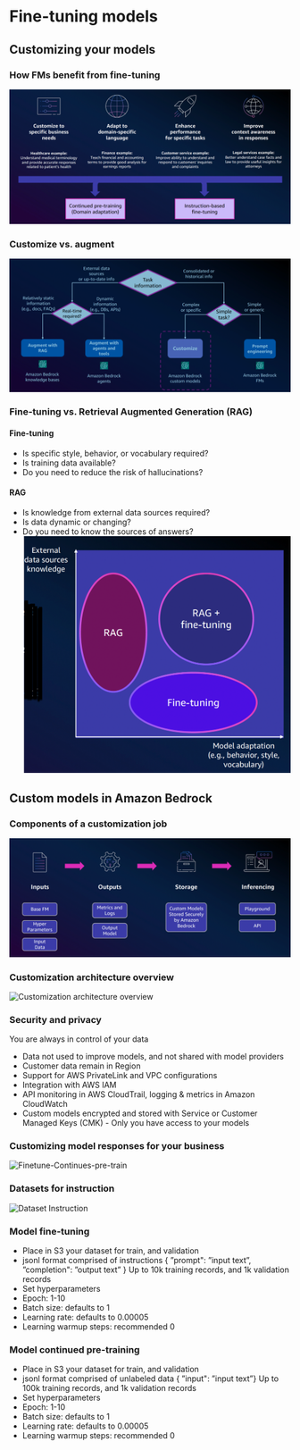 # Fine-tuning models
## Customizing your models
### How FMs benefit from fine-tuning
![Benifits from Fine-Tune](imgs/benifit-fine-tuning.png)
### Customize vs. augment
![Customize vs. augment](imgs/customv:sagumented.png)
### Fine-tuning vs. Retrieval Augmented Generation (RAG)
#### Fine-tuning
- Is specific style, behavior, or vocabulary required?
- Is training data available?
- Do you need to reduce the risk of hallucinations?
#### RAG
- Is knowledge from external data sources required?
- Is data dynamic or changing?
- Do you need to know the sources of answers?
![Fine-tuning vs. Retrieval Augmented Generation (RAG)](imgs/fine-tune&rag.png)
## Custom models in Amazon Bedrock
### Components of a customization job
![Components of a customization job](imgs/componentscustomjob.png)
### Customization architecture overview
![Customization architecture overview](imgs/customizationarchitectureoverview.png)
### Security and privacy
You are always in control of your data
- Data not used to improve models, and not shared with model providers
- Customer data remain in Region
- Support for AWS PrivateLink and VPC configurations
- Integration with AWS IAM
- API monitoring in AWS CloudTrail, logging & metrics in Amazon CloudWatch
- Custom models encrypted and stored with Service or Customer Managed Keys
(CMK) - Only you have access to your models

### Customizing model responses for your business
![Finetune-Continues-pre-train](imgs/finetune-continues-pre-training.png)

### Datasets for instruction
![Dataset Instruction](imgs/dataset-instruction.png)

### Model fine-tuning
- Place in S3 your dataset for train, and validation
- jsonl format comprised of instructions { ”prompt": ”input text”, ”completion": ”output text” } Up to 10k training records, and 1k validation records
- Set hyperparameters
- Epoch: 1-10
- Batch size: defaults to 1
- Learning rate: defaults to 0.00005
- Learning warmup steps: recommended 0

### Model continued pre-training
- Place in S3 your dataset for train, and validation
- jsonl format comprised of unlabeled data { ”input": ”input text”} Up to 100k training records, and 1k validation records
- Set hyperparameters
- Epoch: 1-10
- Batch size: defaults to 1
- Learning rate: defaults to 0.00005
- Learning warmup steps: recommended 0

